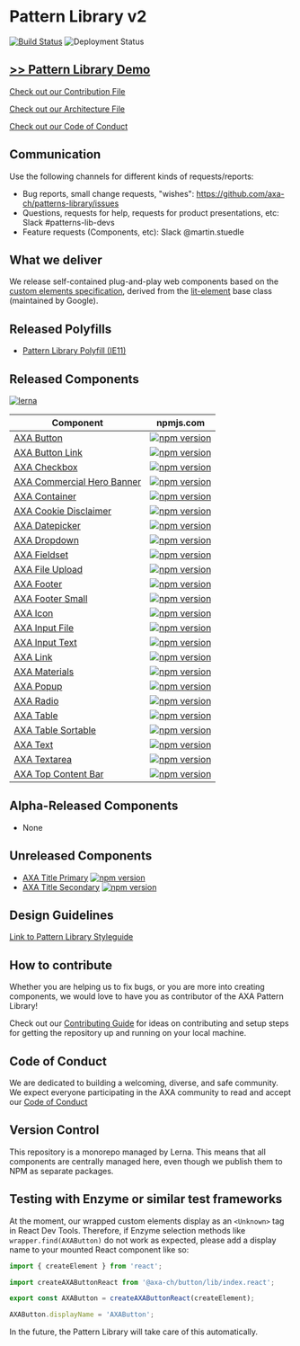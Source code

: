 # Pattern Library v2

[![Build Status](https://travis-ci.org/axa-ch/patterns-library.svg?branch=develop)](https://travis-ci.org/axa-ch/patterns-library)
![Deployment Status](https://ach-azureforge-iss.vsrm.visualstudio.com/_apis/public/Release/badge/4ad0f0a6-2ec1-465f-99a1-4c3726de6d35/1/3)

## [>> Pattern Library Demo](https://patterns.axa.ch)

[Check out our Contribution File](https://github.com/axa-ch/patterns-library/blob/develop/CONTRIBUTION.md#rules-and-lintings)

[Check out our Architecture File](https://github.com/axa-ch/patterns-library/blob/develop/ARCHITECTURE.md)

[Check out our Code of Conduct](https://github.com/axa-ch/patterns-library/blob/develop/CODE_OF_CONDUCT.md)

## Communication

Use the following channels for different kinds of requests/reports:

- Bug reports, small change requests, "wishes": https://github.com/axa-ch/patterns-library/issues
- Questions, requests for help, requests for product presentations, etc: Slack #patterns-lib-devs
- Feature requests (Components, etc): Slack @martin.stuedle

## What we deliver

We release self-contained plug-and-play web components based on the [custom elements specification](https://html.spec.whatwg.org/multipage/custom-elements.html), derived from the [lit-element](https://github.com/Polymer/lit-element) base class (maintained by Google).

## Released Polyfills

- [Pattern Library Polyfill (IE11)](https://github.com/axa-ch/patterns-library/tree/develop/src/components/05-utils/polyfill)

## Released Components
[![lerna](https://img.shields.io/badge/maintained%20with-lerna-cc00ff.svg)](https://lerna.js.org/)

| Component                                                                          | npmjs.com                                                                                                                                                  |
| ---------------------------------------------------------------------------------- | ---------------------------------------------------------------------------------------------------------------------------------------------------------- |
| [AXA Button](./src/components/10-atoms/button)                                     | [![npm version](https://img.shields.io/npm/v/@axa-ch/button.svg?style=flat)](https://www.npmjs.com/package/@axa-ch/button)                                 |
| [AXA Button Link](./src/components/10-atoms/button-link)                           | [![npm version](https://img.shields.io/npm/v/@axa-ch/button-link.svg?style=flat)](https://www.npmjs.com/package/@axa-ch/button-link)                       |
| [AXA Checkbox](./src/components/10-atoms/checkbox)                                 | [![npm version](https://img.shields.io/npm/v/@axa-ch/checkbox.svg?style=flat)](https://www.npmjs.com/package/@axa-ch/checkbox)                             |
| [AXA Commercial Hero Banner](./src/components/30-organisms/commercial-hero-banner) | [![npm version](https://img.shields.io/npm/v/@axa-ch/commercial-hero-banner.svg?style=flat)](https://www.npmjs.com/package/@axa-ch/commercial-hero-banner) |
| [AXA Container](./src/components/30-organisms/container)                           | [![npm version](https://img.shields.io/npm/v/@axa-ch/container.svg?style=flat)](https://www.npmjs.com/package/@axa-ch/container)                           |
| [AXA Cookie Disclaimer](./src/components/20-molecules/cookie-disclaimer)           | [![npm version](https://img.shields.io/npm/v/@axa-ch/cookie-disclaimer.svg?style=flat)](https://www.npmjs.com/package/@axa-ch/cookie-disclaimer)           |
| [AXA Datepicker](./src/components/20-molecules/datepicker)                         | [![npm version](https://img.shields.io/npm/v/@axa-ch/datepicker.svg?style=flat)](https://www.npmjs.com/package/@axa-ch/datepicker)                         |
| [AXA Dropdown](./src/components/20-molecules/dropdown)                             | [![npm version](https://img.shields.io/npm/v/@axa-ch/dropdown.svg?style=flat)](https://www.npmjs.com/package/@axa-ch/dropdown)                             |
| [AXA Fieldset](./src/components/10-atoms/fieldset)                                 | [![npm version](https://img.shields.io/npm/v/@axa-ch/fieldset.svg?style=flat)](https://www.npmjs.com/package/@axa-ch/fieldset)                             |
| [AXA File Upload](./src/components/20-molecules/file-upload)                       | [![npm version](https://img.shields.io/npm/v/@axa-ch/file-upload.svg?style=flat)](https://www.npmjs.com/package/@axa-ch/file-upload)                       |
| [AXA Footer](./src/components/30-organisms/footer)                                 | [![npm version](https://img.shields.io/npm/v/@axa-ch/footer.svg?style=flat)](https://www.npmjs.com/package/@axa-ch/footer)                                 |
| [AXA Footer Small](./src/components/20-molecules/footer-small)                     | [![npm version](https://img.shields.io/npm/v/@axa-ch/footer-small.svg?style=flat)](https://www.npmjs.com/package/@axa-ch/footer-small)                     |
| [AXA Icon](./src/components/10-atoms/icon)                                         | [![npm version](https://img.shields.io/npm/v/@axa-ch/icon.svg?style=flat)](https://www.npmjs.com/package/@axa-ch/icon)                                     |
| [AXA Input File](./src/components/10-atoms/input-file)                             | [![npm version](https://img.shields.io/npm/v/@axa-ch/input-file.svg?style=flat)](https://www.npmjs.com/package/@axa-ch/input-file)                         |
| [AXA Input Text](./src/components/10-atoms/input-text)                             | [![npm version](https://img.shields.io/npm/v/@axa-ch/input-text.svg?style=flat)](https://www.npmjs.com/package/@axa-ch/input-text)                         |
| [AXA Link](./src/components/10-atoms/link)                                         | [![npm version](https://img.shields.io/npm/v/@axa-ch/link.svg?style=flat)](https://www.npmjs.com/package/@axa-ch/link)                                     |
| [AXA Materials](./src/components/00-materials)                                     | [![npm version](https://img.shields.io/npm/v/@axa-ch/materials.svg?style=flat)](https://www.npmjs.com/package/@axa-ch/materials)                           |
| [AXA Popup](./src/components/20-molecules/popup)                                   | [![npm version](https://img.shields.io/npm/v/@axa-ch/popup.svg?style=flat)](https://www.npmjs.com/package/@axa-ch/popup)                           |
| [AXA Radio](./src/components/10-atoms/radio)                                       | [![npm version](https://img.shields.io/npm/v/@axa-ch/radio.svg?style=flat)](https://www.npmjs.com/package/@axa-ch/radio)                           |
| [AXA Table](./src/components/30-organisms/table)                                   | [![npm version](https://img.shields.io/npm/v/@axa-ch/table.svg?style=flat)](https://www.npmjs.com/package/@axa-ch/table)                                   |
| [AXA Table Sortable](./src/components/30-organisms/table-sortable)                 | [![npm version](https://img.shields.io/npm/v/@axa-ch/table-sortable.svg?style=flat)](https://www.npmjs.com/package/@axa-ch/table-sortable)                 |
| [AXA Text](./src/components/10-atoms/text)                                         | [![npm version](https://img.shields.io/npm/v/@axa-ch/text.svg?style=flat)](https://www.npmjs.com/package/@axa-ch/text)                                     |
| [AXA Textarea](./src/components/10-atoms/textarea)                                 | [![npm version](https://img.shields.io/npm/v/@axa-ch/textarea.svg?style=flat)](https://www.npmjs.com/package/@axa-ch/textarea)                             |
| [AXA Top Content Bar](./src/components/20-molecules/top-content-bar)               | [![npm version](https://img.shields.io/npm/v/@axa-ch/top-content-bar.svg?style=flat)](https://www.npmjs.com/package/@axa-ch/top-content-bar)               |

## Alpha-Released Components

- None            

## Unreleased Components

- [AXA Title Primary](./src/components/10-atoms/title-primary) [![npm version](https://img.shields.io/npm/v/@axa-ch/title-primary.svg?style=flat)](https://www.npmjs.com/package/@axa-ch/title-primary)
- [AXA Title Secondary](./src/components/10-atoms/title-secondary) [![npm version](https://img.shields.io/npm/v/@axa-ch/title-secondary.svg?style=flat)](https://www.npmjs.com/package/@axa-ch/title-secondary)

## Design Guidelines

[Link to Pattern Library Styleguide](https://github.com/axa-ch/patterns-library-styleguide)

## How to contribute

Whether you are helping us to fix bugs, or you are more into creating components,
we would love to have you as contributor of the AXA Pattern Library!

Check out our [Contributing Guide](https://github.com/axa-ch/patterns-library/tree/develop/CONTRIBUTION.md) for ideas on contributing and setup steps for getting the repository up and running on your local machine.

## Code of Conduct

We are dedicated to building a welcoming, diverse, and safe community. We expect everyone participating in the AXA community to read and accept our [Code of Conduct](https://github.com/axa-ch/patterns-library/tree/develop/CODE_OF_CONDUCT.md)

## Version Control

This repository is a monorepo managed by Lerna. This means that all components are centrally managed here, even though we publish them to NPM as separate packages.

## Testing with Enzyme or similar test frameworks

At the moment, our wrapped custom elements display as an `<Unknown>` tag in React Dev Tools. Therefore, if Enzyme selection methods like `wrapper.find(AXAButton)` do not work as expected, please add a display name to your mounted React component like so:

```js
import { createElement } from 'react';

import createAXAButtonReact from '@axa-ch/button/lib/index.react';

export const AXAButton = createAXAButtonReact(createElement);

AXAButton.displayName = 'AXAButton';
```

In the future, the Pattern Library will take care of this automatically.

